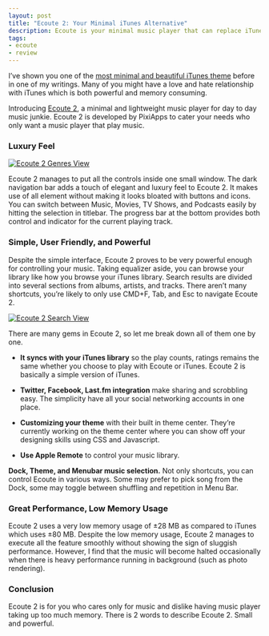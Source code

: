 ```yaml
---
layout: post
title: "Ecoute 2: Your Minimal iTunes Alternative"
description: Ecoute is your minimal music player that can replace iTunes for casual listening.
tags:
- ecoute
- review
---
```

I’ve shown you one of the [most minimal and beautiful iTunes theme][1] before in one of my writings. Many of you might have a love and hate relationship with iTunes which is both powerful and memory consuming.

Introducing [Ecoute 2][2], a minimal and lightweight music player for day to day music junkie. Ecoute 2 is developed by PixiApps to cater your needs who only want a music player that play music.

<!--more-->

### Luxury Feel

[ ![Ecoute 2 Genres View][img1] ](http://images.sayzlim.net/2011/09/ecoute_preview.jpg "Ecoute 2 Genres View")

[img1]: http://images.sayzlim.net/2011/09/ecoute_preview.jpg "Ecoute 2 Genres View"

Ecoute 2 manages to put all the controls inside one small window. The dark navigation bar adds a touch of elegant and luxury feel to Ecoute 2. It makes use of all element without making it looks bloated with buttons and icons. You can switch between Music, Movies, TV Shows, and Podcasts easily by hitting the selection in titlebar. The progress bar at the bottom provides both control and indicator for the current playing track.

### Simple, User Friendly, and Powerful

Despite the simple interface, Ecoute 2 proves to be very powerful enough for controlling your music. Taking equalizer aside, you can browse your library like how you browse your iTunes library. Search results are divided into several sections from albums, artists, and tracks. There aren’t many shortcuts, you’re likely to only use CMD+F, Tab, and Esc to navigate Ecoute 2.

[ ![Ecoute 2 Search View][img2] ](http://images.sayzlim.net/2011/09/ecoute_search.jpg "Ecoute 2 Search View")

[img2]: http://images.sayzlim.net/2011/09/ecoute_search.jpg "Ecoute 2 Search View"

There are many gems in Ecoute 2, so let me break down all of them one by one.

*   **It syncs with your iTunes library** so the play counts, ratings remains the same whether you choose to play with Ecoute or iTunes. Ecoute 2 is basically a simple version of iTunes.

*   **Twitter, Facebook, Last.fm integration** make sharing and scrobbling easy. The simplicity have all your social networking accounts in one place.

*   **Customizing your theme** with their built in theme center. They’re currently working on the theme center where you can show off your designing skills using CSS and Javascript.

*   **Use Apple Remote** to control your music library.

  **Dock, Theme, and Menubar music selection.** Not only shortcuts, you can control Ecoute in various ways. Some may prefer to pick song from the Dock, some may toggle between shuffling and repetition in Menu Bar.

### Great Performance, Low Memory Usage

Ecoute 2 uses a very low memory usage of ±28&#160;MB as compared to iTunes which uses ±80&#160;MB. Despite the low memory usage, Ecoute 2 manages to execute all the feature smoothly without showing the sign of sluggish performance. However, I find that the music will become halted occasionally when there is heavy performance running in background (such as photo rendering).

### Conclusion

Ecoute 2 is for you who cares only for music and dislike having music player taking up too much memory. There is 2 words to describe Ecoute 2. Small and powerful.

[1]: http://sayzlim.net/minimal-itunes-interface-mod-for-mac "Minimal iTunes Interface Mod for Mac | Sayz Lim"
[2]: http://pixiapps.com/ "Ecoute"
